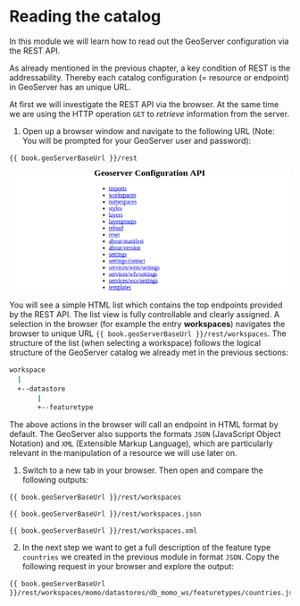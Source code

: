 # Reading the catalog

In this module we will learn how to read out the GeoServer configuration via the
REST API.

As already mentioned in the previous chapter, a key condition of REST is the
addressability. Thereby each catalog configuration (= resource or endpoint) in
GeoServer has an unique URL.

At first we will investigate the REST API via the browser. At the same time we
are using the HTTP operation `GET` to *retrieve* information from the server.

1. Open up a browser window and navigate to the following URL (Note: You will be
   prompted for your GeoServer user and password):
```
{{ book.geoServerBaseUrl }}/rest
```
![](../../assets/rest_start_view.png)

You will see a simple HTML list which contains the top endpoints provided by the
REST API. The list view is fully controllable and clearly assigned. A selection
in the browser (for example the entry **workspaces**) navigates the browser to
unique URL `{{ book.geoServerBaseUrl }}/rest/workspaces`. The structure of the
list (when selecting a workspace) follows the logical structure of the
GeoServer catalog we already met in the previous sections:

```bash
workspace
  |
  +--datastore
       |
       +--featuretype
```

The above actions in the browser will call an endpoint in HTML format by default.
The GeoServer also supports the formats `JSON` (JavaScript Object Notation) and
`XML` (Extensible Markup Language), which are particularly relevant in the
manipulation of a resource we will use later on.

1. Switch to a new tab in your browser. Then open and compare the following
   outputs:
```
{{ book.geoServerBaseUrl }}/rest/workspaces
```
```
{{ book.geoServerBaseUrl }}/rest/workspaces.json
```
```
{{ book.geoServerBaseUrl }}/rest/workspaces.xml
```

2. In the next step we want to get a full description of the feature type
   `countries` we created in the previous module in format `JSON`. Copy the
   following request in your browser and explore the output:
```
{{ book.geoServerBaseUrl }}/rest/workspaces/momo/datastores/db_momo_ws/featuretypes/countries.json
```
